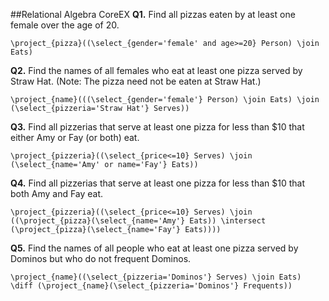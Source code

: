 ##Relational Algebra CoreEX
**Q1.** Find all pizzas eaten by at least one female over the age of 20.
```SQL: 
\project_{pizza}((\select_{gender='female' and age>=20} Person) \join Eats)
```

**Q2.** Find the names of all females who eat at least one pizza served by 
    Straw Hat. (Note: The pizza need not be eaten at Straw Hat.) 
```SQL:
\project_{name}(((\select_{gender='female'} Person) \join Eats) \join (\select_{pizzeria='Straw Hat'} Serves))
```

**Q3.** Find all pizzerias that serve at least one pizza for less than $10 
    that either Amy or Fay (or both) eat. 
```SQL:
\project_{pizzeria}((\select_{price<=10} Serves) \join (\select_{name='Amy' or name='Fay'} Eats))
```

**Q4.** Find all pizzerias that serve at least one pizza for less than $10 
    that both Amy and Fay eat. 
```SQL:
\project_{pizzeria}((\select_{price<=10} Serves) \join ((\project_{pizza}(\select_{name='Amy'} Eats)) \intersect (\project_{pizza}(\select_{name='Fay'} Eats))))
```

**Q5.** Find the names of all people who eat at least one pizza served by 
    Dominos but who do not frequent Dominos. 
```SQL:
\project_{name}((\select_{pizzeria='Dominos'} Serves) \join Eats) \diff (\project_{name}(\select_{pizzeria='Dominos'} Frequents))
```
